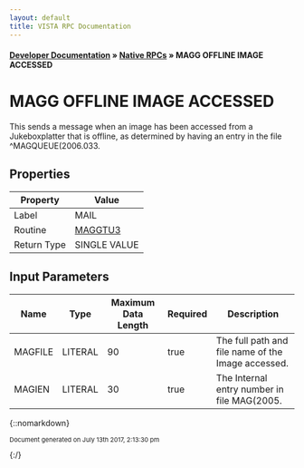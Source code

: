 ```yaml
---
layout: default
title: VISTA RPC Documentation
---
```


#### [Developer Documentation](../index) &#187; [Native RPCs](TableOfContents) &#187; MAGG OFFLINE IMAGE ACCESSED<br/>
# MAGG OFFLINE IMAGE ACCESSED

This sends a message when an image has been accessed from a Jukeboxplatter that is offline, as determined by having an entry in the file ^MAGQUEUE(2006.033.

## Properties

Property | Value
--- | ---
Label | MAIL
Routine | [MAGGTU3](http://code.osehra.org/dox/Routine_MAGGTU3_source.html)
Return Type | SINGLE VALUE


## Input Parameters

Name | Type | Maximum Data Length | Required | Description
--- | --- | --- | --- | ---
MAGFILE | LITERAL | 90 | true | The full path and file name of the Image accessed.
MAGIEN | LITERAL | 30 | true | The Internal entry number in file MAG(2005.  



{::nomarkdown} <br/><p style="font-size: 11px">Document generated on July 13th 2017, 2:13:30 pm</p>{:/}